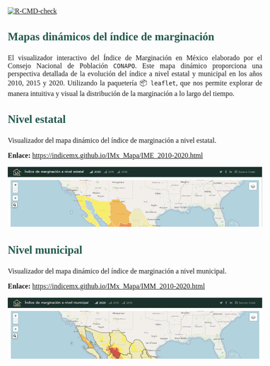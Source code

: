 
<!-- README.md is generated from README.Rmd. Please edit that file -->
<!-- badges: start -->

[![R-CMD-check](https://github.com/r-lib/usethis/actions/workflows/R-CMD-check.yaml/badge.svg)](https://github.com/r-lib/usethis/actions/workflows/R-CMD-check.yaml)

<!-- badges: end -->
<style type="text/css">
body {
   text-align: justify; 
   font-style: normal;
   font-family: "Montserrat";
   font-size: 16px;
}
h1 {
  color: #13322B;
  font-size: 30px
}
h2 {
  color: #13322B;
  font-size: 28px
}
h3 {
  color: #245A4E;
  font-size: 25px
}
</style>

### Mapas dinámicos del índice de marginación

El visualizador interactivo del Índice de Marginación en México
elaborado por el Consejo Nacional de Población `CONAPO`. Este mapa
dinámico proporciona una perspectiva detallada de la evolución del
índice a nivel estatal y municipal en los años 2010, 2015 y 2020.
Utilizando la paquetería 📦 `leaflet`, que nos permite explorar de
manera intuitiva y visual la distribución de la marginación a lo largo
del tiempo.

### Nivel estatal

Visualizador del mapa dinámico del índice de marginación a nivel
estatal.

**Enlace:** <https://indicemx.github.io/IMx_Mapa/IME_2010-2020.html>

<html>
<body>
<a href = "https://indicemx.github.io/IMx_Mapa/IME_2010-2020.html" target="_blank">
<img src="https://github.com/IndiceMx/IMx_Mapa/blob/main/img/img01.png?raw=true"></a>
</body>
</html>

### Nivel municipal

Visualizador del mapa dinámico del índice de marginación a nivel
municipal.

**Enlace:** <https://indicemx.github.io/IMx_Mapa/IMM_2010-2020.html>

<html>
<body>
<a href = "https://indicemx.github.io/IMx_Mapa/IMM_2010-2020.html" target="_blank">
<img src="https://github.com/IndiceMx/IMx_Mapa/blob/main/img/img02.png?raw=true"></a>
</body>
</html>
